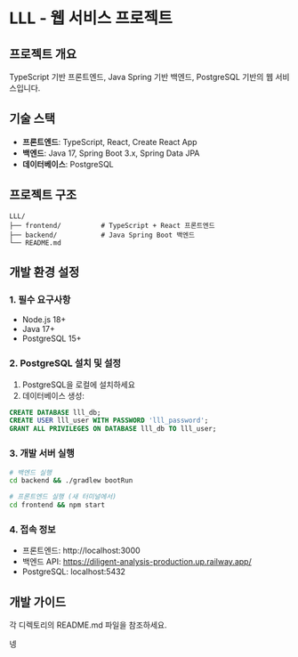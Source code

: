 # LLL - 웹 서비스 프로젝트

## 프로젝트 개요
TypeScript 기반 프론트엔드, Java Spring 기반 백엔드, PostgreSQL 기반의 웹 서비스입니다.

## 기술 스택
- **프론트엔드**: TypeScript, React, Create React App
- **백엔드**: Java 17, Spring Boot 3.x, Spring Data JPA
- **데이터베이스**: PostgreSQL

## 프로젝트 구조
```
LLL/
├── frontend/          # TypeScript + React 프론트엔드
├── backend/           # Java Spring Boot 백엔드
└── README.md
```

## 개발 환경 설정

### 1. 필수 요구사항
- Node.js 18+ 
- Java 17+
- PostgreSQL 15+

### 2. PostgreSQL 설치 및 설정
1. PostgreSQL을 로컬에 설치하세요
2. 데이터베이스 생성:
```sql
CREATE DATABASE lll_db;
CREATE USER lll_user WITH PASSWORD 'lll_password';
GRANT ALL PRIVILEGES ON DATABASE lll_db TO lll_user;
```

### 3. 개발 서버 실행
```bash
# 백엔드 실행
cd backend && ./gradlew bootRun

# 프론트엔드 실행 (새 터미널에서)
cd frontend && npm start
```

### 4. 접속 정보
- 프론트엔드: http://localhost:3000
- 백엔드 API: https://diligent-analysis-production.up.railway.app/
- PostgreSQL: localhost:5432

## 개발 가이드
각 디렉토리의 README.md 파일을 참조하세요.

넹
